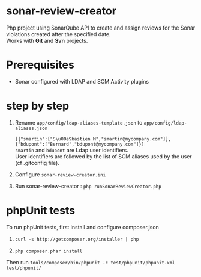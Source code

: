 sonar-review-creator
====================

Php project using SonarQube API to create and assign reviews for the Sonar violations created after the specified date.<br>
Works with **Git** and **Svn** projects.

Prerequisites
=============

* Sonar configured with LDAP and SCM Activity plugins

step by step
============

1. Rename `app/config/ldap-aliases-template.json` to `app/config/ldap-aliases.json`

    `[{"smartin":["S\u00e9bastien M","smartin@mycompany.com"]},{"bdupont":["Bernard","bdupont@mycompany.com"]}]`<br>
    `smartin` and `bdupont` are Ldap user identifiers.<br>
    User identifiers are followed by the list of SCM aliases used by the user (cf .gitconfig file).

2. Configure `sonar-review-creator.ini`

3. Run sonar-review-creator : `php runSonarReviewCreator.php`

phpUnit tests
=============

To run phpUnit tests, first install and configure composer.json

1. `curl -s http://getcomposer.org/installer | php`

2. `php composer.phar install`

Then run `tools/composer/bin/phpunit -c test/phpunit/phpunit.xml test/phpunit/`
